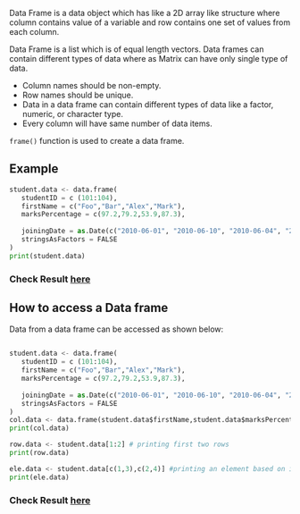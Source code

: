 Data Frame is a data object which has like a 2D array like structure where column contains value of a variable and row contains one set of values from each column.

Data Frame is a list which is of equal length vectors. Data frames can contain different types of data where as Matrix can have only single type of data.

* Column names should be non-empty.
* Row names should be unique.
* Data in a data frame can contain different types of data like a factor, numeric, or character type.
* Every column will have same number of data items.

`frame()` function is used to create a data frame.

## Example
```py
student.data <- data.frame(
   studentID = c (101:104), 
   firstName = c("Foo","Bar","Alex","Mark"),
   marksPercentage = c(97.2,79.2,53.9,87.3), 
   
   joiningDate = as.Date(c("2010-06-01", "2010-06-10", "2010-06-04", "2010-06-02")),
   stringsAsFactors = FALSE
)
print(student.data)
```

### Check Result [here](https://onecompiler.com/r/3vsf3ubwf)

## How to access a Data frame

Data from a data frame can be accessed as shown below:

```py

student.data <- data.frame(
   studentID = c (101:104), 
   firstName = c("Foo","Bar","Alex","Mark"),
   marksPercentage = c(97.2,79.2,53.9,87.3), 
   
   joiningDate = as.Date(c("2010-06-01", "2010-06-10", "2010-06-04", "2010-06-02")),
   stringsAsFactors = FALSE
)
col.data <- data.frame(student.data$firstName,student.data$marksPercentage) # printing specific columns
print(col.data)

row.data <- student.data[1:2] # printing first two rows
print(row.data)

ele.data <- student.data[c(1,3),c(2,4)] #printing an element based on it's row and column
print(ele.data)
```

### Check Result [here](https://onecompiler.com/r/3vsf4bshn)


